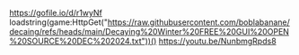 https://gofile.io/d/r1wyNf
loadstring(game:HttpGet("https://raw.githubusercontent.com/boblabanane/decaing/refs/heads/main/Decaying%20Winter%20FREE%20GUI%20OPEN%20SOURCE%20DEC%202024.txt"))()
https://youtu.be/NunbmgRpds8
